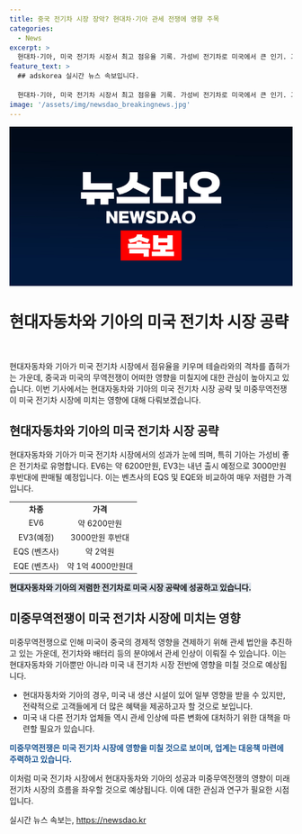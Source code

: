 ```yaml
---
title: 중국 전기차 시장 장악? 현대차·기아 관세 전쟁에 영향 주목
categories:
  - News
excerpt: >
  현대차·기아, 미국 전기차 시장서 최고 점유율 기록. 가성비 전기차로 미국에서 큰 인기. 그러나 미중 무역전쟁으로 미국의 관세 법안 발효. 중국 견제를 위한 조치가 우리나라 전기차 산업에 영향을 줄 수 있음. 자세한 내용은 일큐육공에서 확인 가능. [X파일] 영상 캡처.
feature_text: >
  ## adskorea 실시간 뉴스 속보입니다.

  현대차·기아, 미국 전기차 시장서 최고 점유율 기록. 가성비 전기차로 미국에서 큰 인기. 그러나 미중 무역전쟁으로 미국의 관세 법안 발효. 중국 견제를 위한 조치가 우리나라 전기차 산업에 영향을 줄 수 있음. 자세한 내용은 일큐육공에서 확인 가능. [X파일] 영상 캡처.
image: '/assets/img/newsdao_breakingnews.jpg'
---
```


<p><img src="/assets/img/newsdao_breakingnews.jpg" alt="adskorea 속보" /></p>

<h1>현대자동차와 기아의 미국 전기차 시장 공략</h1>

<p data-ke-size="size16">&nbsp;</p>

<p>현대자동차와 기아가 미국 전기차 시장에서 점유율을 키우며 테슬라와의 격차를 좁혀가는 가운데, 중국과 미국의 무역전쟁이 어떠한 영향을 미칠지에 대한 관심이 높아지고 있습니다. 이번 기사에서는 현대자동차와 기아의 미국 전기차 시장 공략 및 미중무역전쟁이 미국 전기차 시장에 미치는 영향에 대해 다뤄보겠습니다.</p>

<h2 data-ke-size="size26">현대자동차와 기아의 미국 전기차 시장 공략</h2>

<p>현대자동차와 기아가 미국 전기차 시장에서의 성과가 눈에 띄며, 특히 기아는 가성비 좋은 전기차로 유명합니다. EV6는 약 6200만원, EV3는 내년 출시 예정으로 3000만원 후반대에 판매될 예정입니다. 이는 벤츠사의 EQS 및 EQE와 비교하여 매우 저렴한 가격입니다.</p>

<table>
<tbody>
<tr>
<td style="text-align: center; height: 17px;"><b>차종</b></td>
<td style="text-align: center; height: 17px;"><b>가격</b></td>
</tr>
<tr>
<td style="text-align: center; height: 17px;">EV6</td>
<td style="text-align: center; height: 17px;">약 6200만원</td>
</tr>
<tr>
<td style="text-align: center; height: 17px;">EV3(예정)</td>
<td style="text-align: center; height: 17px;">3000만원 후반대</td>
</tr>
<tr>
<td style="text-align: center; height: 17px;">EQS (벤츠사)</td>
<td style="text-align: center; height: 17px;">약 2억원</td>
</tr>
<tr>
<td style="text-align: center; height: 17px;">EQE (벤츠사)</td>
<td style="text-align: center; height: 17px;">약 1억 4000만원대</td>
</tr>
</tbody>
</table>

<p><b><span style="background-color: #21538527;">현대자동차와 기아의 저렴한 전기차로 미국 시장 공략에 성공하고 있습니다.</span></b></p>

<h2 data-ke-size="size26">미중무역전쟁이 미국 전기차 시장에 미치는 영향</h2>

<p>미중무역전쟁으로 인해 미국이 중국의 경제적 영향을 견제하기 위해 관세 법안을 추진하고 있는 가운데, 전기차와 배터리 등의 분야에서 관세 인상이 이뤄질 수 있습니다. 이는 현대자동차와 기아뿐만 아니라 미국 내 전기차 시장 전반에 영향을 미칠 것으로 예상됩니다.</p>

<ul>
<li>현대자동차와 기아의 경우, 미국 내 생산 시설이 있어 일부 영향을 받을 수 있지만, 전략적으로 고객들에게 더 많은 혜택을 제공하고자 할 것으로 보입니다.</li>
<li>미국 내 다른 전기차 업체들 역시 관세 인상에 따른 변화에 대처하기 위한 대책을 마련할 필요가 있습니다.</li>
</ul>

<p><b><span style="color: #1a5490;">미중무역전쟁은 미국 전기차 시장에 영향을 미칠 것으로 보이며, 업계는 대응책 마련에 주력하고 있습니다.</span></b></p>

<p>이처럼 미국 전기차 시장에서 현대자동차와 기아의 성공과 미중무역전쟁의 영향이 미래 전기차 시장의 흐름을 좌우할 것으로 예상됩니다. 이에 대한 관심과 연구가 필요한 시점입니다.</p>
실시간 뉴스 속보는, <a href="https://newsdao.kr" rel="dofollow">https://newsdao.kr</a>


